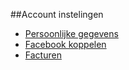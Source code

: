 ##Account instelingen
* [Persoonlijke gegevens](oersonal.md)
* [Facebook koppelen](facebook.md)
* [Facturen](invoices.md)
